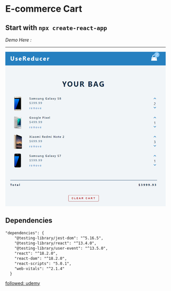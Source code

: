 # E-commerce Cart

## Start with `npx create-react-app`

_Demo Here :_

---

![demo](demo.png 'Demo')

## Dependencies

```
"dependencies": {
    "@testing-library/jest-dom": "^5.16.5",
    "@testing-library/react": "^13.4.0",
    "@testing-library/user-event": "^13.5.0",
    "react": "^18.2.0",
    "react-dom": "^18.2.0",
    "react-scripts": "5.0.1",
    "web-vitals": "^2.1.4"
  }

```

[followed: udemy](https://udemy.com)
